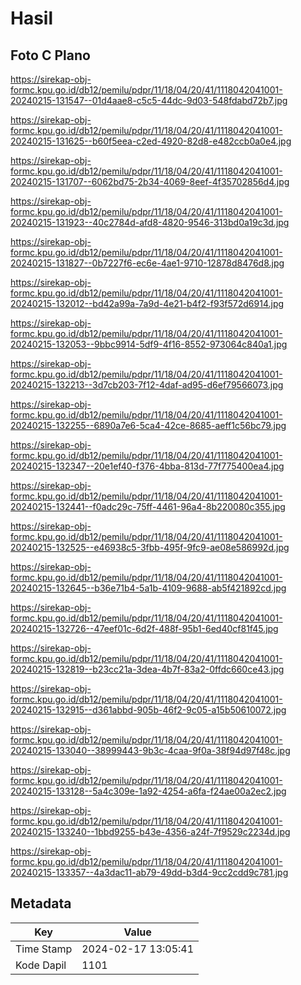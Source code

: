 # Hasil

## Foto C Plano

https://sirekap-obj-formc.kpu.go.id/db12/pemilu/pdpr/11/18/04/20/41/1118042041001-20240215-131547--01d4aae8-c5c5-44dc-9d03-548fdabd72b7.jpg

https://sirekap-obj-formc.kpu.go.id/db12/pemilu/pdpr/11/18/04/20/41/1118042041001-20240215-131625--b60f5eea-c2ed-4920-82d8-e482ccb0a0e4.jpg

https://sirekap-obj-formc.kpu.go.id/db12/pemilu/pdpr/11/18/04/20/41/1118042041001-20240215-131707--6062bd75-2b34-4069-8eef-4f35702856d4.jpg

https://sirekap-obj-formc.kpu.go.id/db12/pemilu/pdpr/11/18/04/20/41/1118042041001-20240215-131923--40c2784d-afd8-4820-9546-313bd0a19c3d.jpg

https://sirekap-obj-formc.kpu.go.id/db12/pemilu/pdpr/11/18/04/20/41/1118042041001-20240215-131827--0b7227f6-ec6e-4ae1-9710-12878d8476d8.jpg

https://sirekap-obj-formc.kpu.go.id/db12/pemilu/pdpr/11/18/04/20/41/1118042041001-20240215-132012--bd42a99a-7a9d-4e21-b4f2-f93f572d6914.jpg

https://sirekap-obj-formc.kpu.go.id/db12/pemilu/pdpr/11/18/04/20/41/1118042041001-20240215-132053--9bbc9914-5df9-4f16-8552-973064c840a1.jpg

https://sirekap-obj-formc.kpu.go.id/db12/pemilu/pdpr/11/18/04/20/41/1118042041001-20240215-132213--3d7cb203-7f12-4daf-ad95-d6ef79566073.jpg

https://sirekap-obj-formc.kpu.go.id/db12/pemilu/pdpr/11/18/04/20/41/1118042041001-20240215-132255--6890a7e6-5ca4-42ce-8685-aeff1c56bc79.jpg

https://sirekap-obj-formc.kpu.go.id/db12/pemilu/pdpr/11/18/04/20/41/1118042041001-20240215-132347--20e1ef40-f376-4bba-813d-77f775400ea4.jpg

https://sirekap-obj-formc.kpu.go.id/db12/pemilu/pdpr/11/18/04/20/41/1118042041001-20240215-132441--f0adc29c-75ff-4461-96a4-8b220080c355.jpg

https://sirekap-obj-formc.kpu.go.id/db12/pemilu/pdpr/11/18/04/20/41/1118042041001-20240215-132525--e46938c5-3fbb-495f-9fc9-ae08e586992d.jpg

https://sirekap-obj-formc.kpu.go.id/db12/pemilu/pdpr/11/18/04/20/41/1118042041001-20240215-132645--b36e71b4-5a1b-4109-9688-ab5f421892cd.jpg

https://sirekap-obj-formc.kpu.go.id/db12/pemilu/pdpr/11/18/04/20/41/1118042041001-20240215-132726--47eef01c-6d2f-488f-95b1-6ed40cf81f45.jpg

https://sirekap-obj-formc.kpu.go.id/db12/pemilu/pdpr/11/18/04/20/41/1118042041001-20240215-132819--b23cc21a-3dea-4b7f-83a2-0ffdc660ce43.jpg

https://sirekap-obj-formc.kpu.go.id/db12/pemilu/pdpr/11/18/04/20/41/1118042041001-20240215-132915--d361abbd-905b-46f2-9c05-a15b50610072.jpg

https://sirekap-obj-formc.kpu.go.id/db12/pemilu/pdpr/11/18/04/20/41/1118042041001-20240215-133040--38999443-9b3c-4caa-9f0a-38f94d97f48c.jpg

https://sirekap-obj-formc.kpu.go.id/db12/pemilu/pdpr/11/18/04/20/41/1118042041001-20240215-133128--5a4c309e-1a92-4254-a6fa-f24ae00a2ec2.jpg

https://sirekap-obj-formc.kpu.go.id/db12/pemilu/pdpr/11/18/04/20/41/1118042041001-20240215-133240--1bbd9255-b43e-4356-a24f-7f9529c2234d.jpg

https://sirekap-obj-formc.kpu.go.id/db12/pemilu/pdpr/11/18/04/20/41/1118042041001-20240215-133357--4a3dac11-ab79-49dd-b3d4-9cc2cdd9c781.jpg


## Metadata

| Key        | Value               |
| ---------- | ------------------- |
| Time Stamp | 2024-02-17 13:05:41 |
| Kode Dapil | 1101                |



